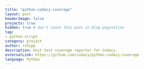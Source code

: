 ```yaml
---
title: "python-codacy-coverage"
layout: post
headerImage: false
projects: true
hidden: true # don't count this post in blog pagination
tag:
- python-script
category: project
author: rshipp
description: Unit test coverage reporter for Codacy.
externalLink: https://github.com/codacy/python-codacy-coverage
language: Python
---
```

